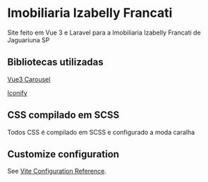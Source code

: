 # Imobiliaria Izabelly Francati

Site feito em Vue 3 e Laravel para a Imobiliaria Izabelly Francati de Jaguariuna SP

## Bibliotecas utilizadas

[Vue3 Carousel](https://ismail9k.github.io/vue3-carousel/)

[Iconify](https://icon-sets.iconify.design)

## CSS compilado em SCSS

Todos CSS é compilado em SCSS e configurado a moda caralha

## Customize configuration

See [Vite Configuration Reference](https://vitejs.dev/config/).
